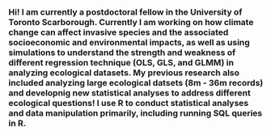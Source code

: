 ### Hi! I am currently a postdoctoral fellow in the University of Toronto Scarborough. Currently I am working on how climate change can affect invasive species and the associated socioeconomic and environmental impacts, as well as using simulations to understand the strength and weakness of different regression technique (OLS, GLS, and GLMM) in analyzing ecological datasets. My previous research also included analyzing large ecological datsets (8m - 36m records) and developnig new statistical analyses to address different ecological questions! I use R to conduct statistical analyses and data manipulation primarily, including running SQL queries in R.


<!--
**tpaknok/tpaknok** is a ✨ _special_ ✨ repository because its `README.md` (this file) appears on your GitHub profile.

Here are some ideas to get you started:

- 🔭 I’m currently working on ...
- 🌱 I’m currently learning ...
- 👯 I’m looking to collaborate on ...
- 🤔 I’m looking for help with ...
- 💬 Ask me about ...
- 📫 How to reach me: ...
- 😄 Pronouns: ...
- ⚡ Fun fact: ...
-->
